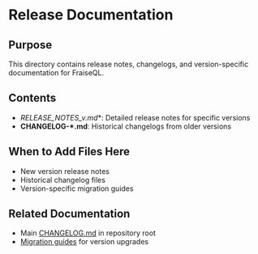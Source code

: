 # Release Documentation

## Purpose
This directory contains release notes, changelogs, and version-specific documentation for FraiseQL.

## Contents

- **RELEASE_NOTES_v*.md**: Detailed release notes for specific versions
- **CHANGELOG-*.md**: Historical changelogs from older versions

## When to Add Files Here

- New version release notes
- Historical changelog files
- Version-specific migration guides

## Related Documentation

- Main [CHANGELOG.md](../../CHANGELOG.md) in repository root
- [Migration guides](../migration/) for version upgrades
